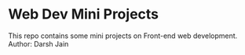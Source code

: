 # Web Dev Mini Projects 
This repo contains some mini projects on Front-end web development. <br>
Author: Darsh Jain
